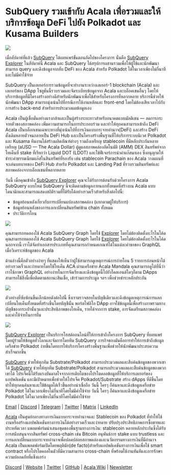 # SubQuery รวมเข้ากับ Acala เพื่อรวมและให้บริการข้อมูล DeFi ไปยัง Polkadot และ Kusama Builders

![](https://miro.medium.com/max/1400/1*cg4kJs0WEcyPP73EAtHomA.png)

เมื่อสัปดาห์ที่แล้ว [SubQuery](https://www.subquery.network/) ได้เผยแพร่ขั้นตอนถัดไปของโครงการ นั่นคือ [SubQuery Explorer](https://explorer.subquery.network/) ในสัปดาห์นี้ Acala และ SubQuery ได้สรุปการผสานรวมเพื่อให้ผู้ใช้และนักพัฒนาสามารถ query และดึงข้อมูลจากฮับ DeFi ของ Acala สำหรับ Polkadot ได้ในเวลาเพียงไม่กี่นาทีและไม่มีค่าใช้จ่าย

SubQuery เป็นเลเยอร์การรวมข้อมูลที่จะทำงานระหว่างเลเยอร์-1 blockchain (Acala) และเลเยอร์ของ DApp โซลูชันนี้รวบรวมและจัดระเบียบข้อมูลจาก Acala และบล็อคเชนอื่นๆ โดยให้บริการข้อมูลที่มีโครงสร้างอย่างดีสำหรับนักพัฒนาเพื่อใช้สำหรับโครงการที่หลากหลาย บริการนี้ช่วยให้นักพัฒนา DApp สามารถมุ่งเน้นไปที่กรณีการใช้งานหลักและ front-end โดยไม่ต้องเสียเวลาไปกับการสร้าง back-end สำหรับการประมวลผลข้อมูลเอง

Acala เป็นผู้เชื่อมั่นอย่างแรงกล้าและเป็นผู้สร้างระยะยาวสำหรับอนาคตแบบมัลติเชน — ลดการกระจายตัวของสภาพคล่อง เพิ่มความสามารถในการประกอบร่วม และทำให้ทุกคนสามารถเข้าถึง DeFi Acala เป็นบล็อกเชนเฉพาะทางที่มุ่งเน้นไปที่การเงินแบบกระจายอำนาจ(DeFi) และสร้าง DeFi ดั้งเดิมหลายตัวจนกลายเป็น DeFi Hub และเป็นโครงสร้างพื้นฐานที่ให้บริการระบบนิเวศ Polkadot และ Kusama ทีมงานได้สร้างผลิตภัณฑ์ต่างๆ รวมถึงเหรียญ stablecoin ที่มีหลักประกันหลายเหรียญ (aUSD — The Acala Dollar) ผู้ดูแลสภาพคล่องอัตโนมัติ (AMM) DEX สินทรัพย์จากโทเค็นที่ stake ที่เรียกว่า Liquid DOT (LDOT) และใช้ฟีเจอร์การนำค่าแก๊สมาเอง ซึ่งอนุญาตให้ชำระค่าธรรมเนียมแก๊สในสินทรัพย์ที่รองรับ เช่น stablecoin Parachain ของ Acala วางแผนที่จะเล่นบทบาทของ DeFi Hub สำหรับ Polkadot และ Landing Pad ที่รวบรวมสินทรัพย์และสภาพคล่องจากบล็อกเชนที่หลากหลาย

วันนี้ เมื่อคุณเข้าถึง [SubQuery Explorer](https://explorer.subquery.network/) คุณจะได้รับการต้อนรับด้วยโครงการ Acala SubQuery แบบใหม่ SubQuery นี้จะติดตามข้อมูลภายนอกทั้งหมดที่สร้างบน Acala แบบไดนามิกและสามารถแสดงสถิติรวมที่ได้รับได้อย่างรวดเร็วสำหรับสิ่งต่อไปนี้:

-   ข้อมูลย้อนหลังเกี่ยวกับการเปลี่ยนแปลงสภาพคล่อง (แยกตามผู้ให้บริการ)
-   ข้อมูลย้อนหลังของการแลกเปลี่ยนสินทรัพย์ข้าม chain ทั้งหมด
-   ประวัติการโอน

![](https://miro.medium.com/max/1400/0*sXPljA1RE754fuDQ)

คุณสามารถทดลองใช้ Acala SubQuery Graph โดยใช้ [Explorer](https://explorer.subquery.network/) โดยไม่ต้องติดตั้งอะไรในโค้ด คุณสามารถทดลองใช้ Acala SubQuery Graph โดยใช้ [Explorer](https://explorer.subquery.network/) โดยไม่ต้องติดตั้งอะไรในโค้ด นอกจากนี้ เราได้จัดทำเอกสารประเภทที่คุณสามารถกำหนดเกณฑ์ได้ในแต่ละคำขอของ GraphQL เมื่อวิเคราะห์ข้อมูลของ Acala

ด้านล่างนี้คือตัวอย่างง่ายๆ ที่แสดงให้เห็นว่าผู้ใช้สามารถดูเหตุการณ์การถ่ายโอน 5 รายการก่อนหน้าได้อย่างรวดเร็วและง่ายดายโดยใช้โทเค็น ACA ผ่านเครือข่าย Acala Mandala คุณสามารถดูได้ที่นี่ว่าเราใช้ภาษา GraphQL อย่างง่ายในการจัดเรียงและดึงข้อมูลนี้ไปยังไคลเอนต์ใดๆก็ตาม DApps สามารถใช้สิ่งนี้เพื่อติดตามสถานะสินเชื่อ, เข้าร่วมการประมูล ฯลฯ เพื่อช่วยชำระหลักประกัน

![](https://miro.medium.com/max/1400/0*zlxPf2tz8DVX95kY)

ตัวอย่างที่ซับซ้อนขึ้นเล็กน้อยดังต่อไปนี้ ซึ่งเราตรวจสอบในบัญชีเดียวและดึงข้อมูลเหตุการณ์การแลกเปลี่ยนโทเค็นทั้งหมดที่สร้างขึ้นโดยบัญชีนั้น พอร์ตโฟลิโอ DApp อาจใช้ข้อมูลนี้เพื่อสร้างภาพรวมทางบัญชีของกระเป๋านั้นๆและประสิทธิภาพของโทเค็น, รายได้จากการ stake, การจัดเตรียมสภาพคล่อง และค่าใช้จ่ายในการยืม

![](https://miro.medium.com/max/1400/0*hdTbn41vDvIYuv3_)

[SubQuery Explorer](https://explorer.subquery.network/) เป็นบริการโฮสต์ออนไลน์ที่ให้การเข้าถึงโครงการ SubQuery ที่เผยแพร่โดยผู้ร่วมให้ข้อมูลทั่วโลกและจัดการโดยทีม SubQuery ภารกิจของมันคือการทำให้การเข้าถึงข้อมูลเครือข่าย Polkadot ง่ายขึ้นโดยการให้บริการโครงสร้างพื้นฐานเพื่อช่วยให้นักพัฒนาประสบความสำเร็จมากขึ้น

[SubQuery](https://www.subquery.network/) ช่วยให้ทุกทีม Substrate/Polkadot สามารถประมวลผลและสืบค้นข้อมูลของพวกเขาได้ [SubQuery](https://www.subquery.network/) ช่วยให้ทุกทีม Substrate/Polkadot สามารถประมวลผลและสืบค้นข้อมูลของพวกเขาได้ โปรเจ็คนี้ได้รับแรงบันดาลใจจากการเติบโตของโปรโตคอลข้อมูลที่ให้บริการเลเยอร์ของแอปพลิเคชัน และมีเป้าหมายเพื่อช่วยให้โปรเจ็ค Polkadot/Substrate สร้าง dApps ที่ดีขึ้นโดยทำให้ทุกคนค้นหาและใช้ข้อมูลได้เร็วขึ้นอย่างน่าเชื่อถือ วันนี้ ใครๆ ก็ค้นหาและดึงข้อมูลเครือข่าย Polkadot ได้ในเวลาเพียงไม่กี่นาทีโดยไม่มีค่าใช้จ่าย วันนี้ ใครๆ ก็ค้นหาและดึงข้อมูลเครือข่าย Polkadot ได้ในเวลาเพียงไม่กี่นาทีโดยไม่มีค่าใช้จ่าย

[Email](mailto:hello@subquery.network) | [Discord](https://discord.com/invite/78zg8aBSMG) | [Telegram](https://t.me/subquerynetwork) | [Twitter](https://twitter.com/subquerynetwork) | [Matrix](https://matrix.to/#/#subquery:matrix.org) | [LinkedIn](https://www.linkedin.com/company/subquery)

[Acala](http://acala.network/) เป็นศูนย์กลางทางการเงินแบบกระจายอำนาจและ Stablecoin ของ Polkadot ที่ทำให้ใช้งานหรือสร้างแอปพลิเคชันทางการเงินได้อย่างรวดเร็วและง่ายดาย ปรับปรุงประสิทธิภาพการซื้อขายและประหยัดเวลา แพลตฟอร์มนำเสนอชุดของพื้นฐานทางการเงิน: stablecoin หลายหลักประกันซึ่งได้รับการสนับสนุนจากสินทรัพย์ cross-chain เช่น Bitcoin อนุพันธ์การ stake แบบ trustless และการแลกเปลี่ยนแบบกระจายอำนาจเพื่อปลดปล่อยสภาพคล่องและนวัตกรรมทางการเงินที่มีอำนาจ Acala เป็นแพลตฟอร์มเปิดโดยพฤตินัย(de facto)สำหรับแอปพลิเคชันทางการเงินเพื่อใช้ smart contract หรือโปรโตคอลในตัวที่มีความสามารถ cross-chain ที่พร้อมใช้งานทันทีและการรักษาความปลอดภัยที่แข็งแกร่ง

[Discord](https://discord.gg/vdbFVCH) | [Website](https://acala.network/) | [Twitter](https://twitter.com/AcalaNetwork) | [GitHub](https://github.com/AcalaNetwork/Acala) | [Acala Wiki](https://github.com/AcalaNetwork/Acala/wiki) | [Newsletter](https://share.hsforms.com/1X9RxkXk-R62I0VNbATaDXw4h8qc)